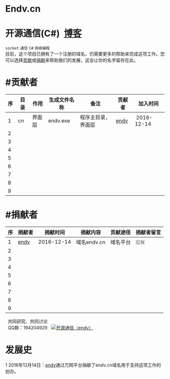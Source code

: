 # Endv.cn
 
# __开源通信(C#)__  [博客](http://www.cnblogs.com/endv/ "endv")  
 `socket`  `通信` `C#` `网络编程`  
  目前，这个项目已拥有了一个注册的域名，仍需要更多的帮助来完成这项工作。您可以选择[贡献](https://github.com/endv "贡献")或[捐献](http://shang.qq.com/wpa/qunwpa?idkey=d4f62802376c83872a076f7ae30ac86ee7946fb62f59f6ef130a70c6883ac737 "捐献")来帮助我们的发展，这会让你的名字留存在此。

#贡献者
==============
|序|  目 录  |    作用    | 生成文件名称|备注|贡献者|加入时间|
|---|--------|------------|----|------|------|-----|
|1|cn|界面层|endv.exe|程序主目录，界面层|[endv](http://www.cnblogs.com/endv/ "endv") | 2016-12-14
|2| | | |
|3| | | |
|4| | | |
|5| | | |
|6| | | |
|7| | | |
|8| | | |
|9| | | |  
  
#捐献者
========
|序|  捐献者  | 捐献时间|捐献内容|贡献途径|捐献者留言|
|---|---------|---------|--------|--------|----------|
|1|[endv](http://www.cnblogs.com/endv/ "endv")|2016-12-14|域名endv.cn|域名平台|:cn:
|2| | | |
|3| | | |
|4| | | |
|5| | | |
|6| | | |
|7| | | |
|8| | | |
|9| | | |
   
    共同研究、共同讨论   
    QQ群：194204929   <a target="_blank" href="http://shang.qq.com/wpa/qunwpa?idkey=d4f62802376c83872a076f7ae30ac86ee7946fb62f59f6ef130a70c6883ac737"><img border="0" src="http://pub.idqqimg.com/wpa/images/group.png" alt="开源通信（endv）" title="开源通信（endv）"></a> 
 
# 发展史 
1 2016年12月14日：[endv](http://www.cnblogs.com/endv/ "endv")通过万网平台捐献了endv.cn域名用于支持这项工作的创办。
